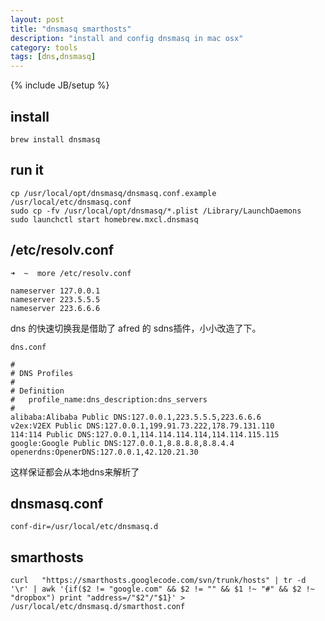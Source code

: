 ```yaml
---
layout: post
title: "dnsmasq smarthosts"
description: "install and config dnsmasq in mac osx"
category: tools
tags: [dns,dnsmasq]
---
```

{% include JB/setup %}

## install

    brew install dnsmasq

## run it

    cp /usr/local/opt/dnsmasq/dnsmasq.conf.example /usr/local/etc/dnsmasq.conf
    sudo cp -fv /usr/local/opt/dnsmasq/*.plist /Library/LaunchDaemons
    sudo launchctl start homebrew.mxcl.dnsmasq

## /etc/resolv.conf

    ➜  ~  more /etc/resolv.conf

    nameserver 127.0.0.1
    nameserver 223.5.5.5
    nameserver 223.6.6.6

dns 的快速切换我是借助了 afred 的 sdns插件，小小改造了下。

    dns.conf

    #
    # DNS Profiles
    #
    # Definition
    #   profile_name:dns_description:dns_servers
    #
    alibaba:Alibaba Public DNS:127.0.0.1,223.5.5.5,223.6.6.6
    v2ex:V2EX Public DNS:127.0.0.1,199.91.73.222,178.79.131.110
    114:114 Public DNS:127.0.0.1,114.114.114.114,114.114.115.115
    google:Google Public DNS:127.0.0.1,8.8.8.8,8.8.4.4
    openerdns:OpenerDNS:127.0.0.1,42.120.21.30

这样保证都会从本地dns来解析了

## dnsmasq.conf

    conf-dir=/usr/local/etc/dnsmasq.d

## smarthosts

    curl   "https://smarthosts.googlecode.com/svn/trunk/hosts" | tr -d '\r' | awk '{if($2 != "google.com" && $2 != "" && $1 !~ "#" && $2 !~ "dropbox") print "address=/"$2"/"$1}' > /usr/local/etc/dnsmasq.d/smarthost.conf
